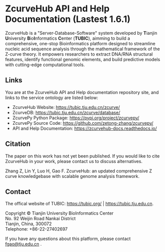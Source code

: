 # ZcurveHub API and Help Documentation (Lastest 1.6.1)
ZcurveHub is a "Server-Database-Software" system developed by **T**ianjin **U**niversity **B**io**I**nformatics **C**enter (**TUBIC**), aimming to build a comprehensive, one-stop Bioinformatics platform designed to streamline nucleic acid sequence analysis through the mathematical framework of the Z-curve theory. It empowers researchers to extract DNA/RNA structural features, identify functional genomic elements, and build predictive models with cutting-edge computational tools.
## Links
You are at the ZcurveHub API and Help documentation repository site, and links to the service ontology are listed below:
- ZcurveHub Website: https://tubic.tju.edu.cn/zcurve/
- ZcurveDB: https://tubic.tju.edu.cn/zcurve/database/
- ZcurvePy Python Package: https://pypi.org/project/zcurvepy/
- ZcurvePy Source Code: https://github.com/zetong-zhang/zcurvepy/
- API and Help Documentation: https://zcurvehub-docs.readthedocs.io/
## Citation
The paper on this work has not yet been published. If you would like to cite ZcurveHub in your work, please contact us to discuss alternatives.

Zhang Z, Lin Y, Luo H, Gao F. ZcurveHub: an updated comprehensive Z curve knowledgebase with scalable genome analysis framework.

## Contact
The offical website of TUBIC: https://tubic.org/ | https://tubic.tju.edu.cn.

Copyright © Tianjin University BioInformatics Center  
No. 92 Weijin Road Nankai District  
Tianjin, China, 300072  
Telephone: +86-22-27402697  

If you have any questions about this platform, please contact fgao@tju.edu.cn .
